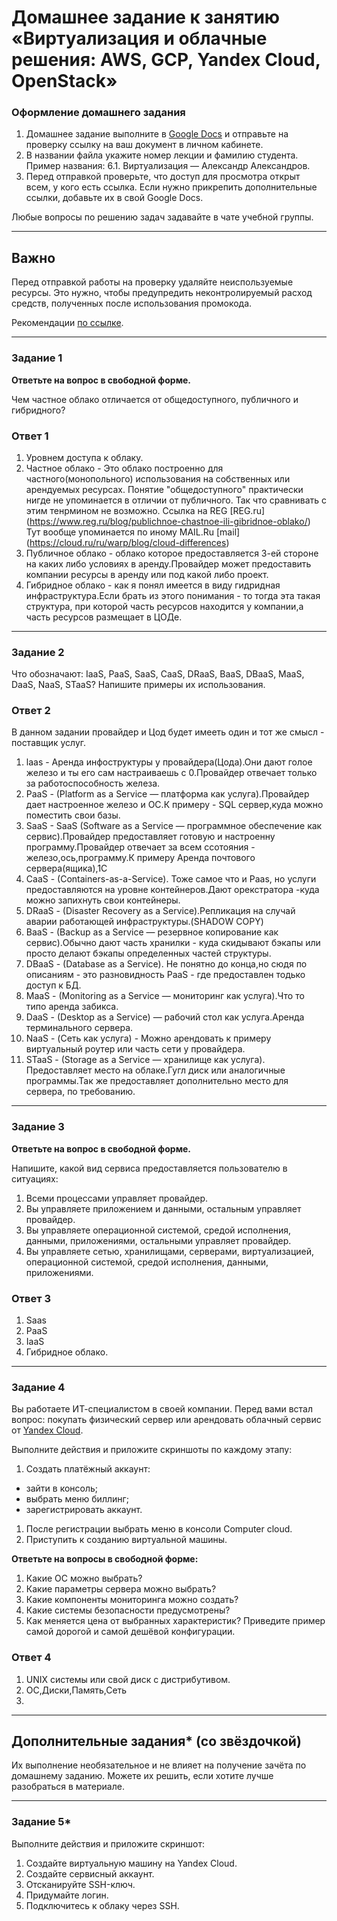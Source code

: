 # Домашнее задание к занятию «Виртуализация и облачные решения: AWS, GCP, Yandex Cloud, OpenStack»


### Оформление домашнего задания

1. Домашнее задание выполните в [Google Docs](https://docs.google.com/) и отправьте на проверку ссылку на ваш документ в личном кабинете.  
1. В названии файла укажите номер лекции и фамилию студента. Пример названия: 6.1. Виртуализация — Александр Александров.
1. Перед отправкой проверьте, что доступ для просмотра открыт всем, у кого есть ссылка. Если нужно прикрепить дополнительные ссылки, добавьте их в свой Google Docs.

Любые вопросы по решению задач задавайте в чате учебной группы.

---

## Важно

Перед отправкой работы на проверку удаляйте неиспользуемые ресурсы.
Это нужно, чтобы предупредить неконтролируемый расход средств, полученных после использования промокода.

Рекомендации [по ссылке](https://github.com/netology-code/sdvps-homeworks/tree/main/recommend).

---

### Задание 1
 
**Ответьте на вопрос в свободной форме.**

Чем частное облако отличается от общедоступного, публичного и гибридного?

### Ответ 1
1. Уровнем доступа к облаку.
1. Частное облако - Это облако построенно для частного(монопольного) использования на собственных или арендуемых ресурсах. Понятие "общедоступного" практически нигде не упоминается
в отличии от публичного.  Так что сравнивать с этим тенрмином не возможно. Ссылка на REG [REG.ru] (https://www.reg.ru/blog/publichnoe-chastnoe-ili-gibridnoe-oblako/)
Тут вообще упоминается по иному MAIL.Ru [mail] (https://cloud.ru/ru/warp/blog/cloud-differences)
1. Публичное облако - облако которое предоставляется 3-ей стороне на каких либо условиях в аренду.Провайдер может предоставить компании ресурсы в аренду или под какой либо проект.
1. Гибридное облако - как я понял имеется в виду гидридная инфраструктура.Если брать из этого понимания - то тогда эта такая структура, при которой часть ресурсов находится у компании,а часть 
ресурсов размещает в ЦОДе.
---

### Задание 2 


Что обозначают: IaaS, PaaS, SaaS, CaaS, DRaaS, BaaS, DBaaS, MaaS, DaaS, NaaS, STaaS? Напишите примеры их использования.
 
 
### Ответ 2
В данном задании провайдер и Цод будет имееть один и тот же смысл - поставщик услуг.
1. laas - Аренда инфоструктуры у провайдера(Цода).Они дают голое железо и ты его сам настраиваешь  с 0.Провайдер отвечает только за работоспособность железа.
1. PaaS - (Platform as a Service ― платформа как услуга).Провайдер дает настроенное железо и ОС.К примеру - SQL сервер,куда можно поместить свои базы.
1. SaaS - SaaS (Software as a Service ―  программное обеспечение как сервис).Провайдер предоставляет готовую и настроенну программу.Провайдер отвечает за всем
ссотояния - железо,ось,программу.К примеру Аренда почтового сервера(ящика),1С  
1. CaaS - (Containers-as-a-Service). Тоже самое что и Paas, но услуги предоставляются на уровне контейнеров.Дают орекстратора -куда можно запихнуть свои контейнеры. 
1. DRaaS - (Disaster Recovery as a Service).Репликация на случай аварии работающей инфраструктуры.(SHADOW COPY)
1. BaaS - (Backup as a Service ― резервное копирование как сервис).Обычно дают часть хранилки - куда скидывают бэкапы или просто делают бэкапы определенных частей структуры.
1. DBaaS - (Database as a Service). Не понятно до конца,но сюдя по описаниям - это разновидность PaaS - где предоставлен тодько доступ к БД. 
1. MaaS -  (Monitoring as a Service ― мониторинг как услуга).Что то типо аренда забикса.
1. DaaS -  (Desktop as a Service) ― рабочий стол как услуга.Аренда терминального сервера.
1. NaaS - (Сеть как услуга) - Можно арендовать к примеру виртуальный роутер или часть сети у провайдера.  
1. STaaS -  (Storage as a Service — хранилище как услуга). Предоставляет место на облаке.Гугл диск или аналогичные программы.Так же предоставляет дополнительно место для сервера, по требованию.

---

### Задание 3 
 
**Ответьте на вопрос в свободной форме.**

Напишите, какой вид сервиса предоставляется пользователю в ситуациях:
 
1. Всеми процессами управляет провайдер.
1. Вы управляете приложением и данными, остальным управляет провайдер. 
1. Вы управляете операционной системой, средой исполнения, данными, приложениями, остальными управляет провайдер.
1. Вы управляете сетью, хранилищами, серверами, виртуализацией, операционной системой, средой исполнения, данными, приложениями.

### Ответ 3

1.  Saas
1. 	PaaS
1.	IaaS
1.	Гибридное облако.
---
 
### Задание 4 
 
 
Вы работаете ИТ-специалистом в своей компании. Перед вами встал вопрос: покупать физический сервер или арендовать облачный сервис от [Yandex Cloud](https://cloud.yandex.ru).
 
Выполните действия и приложите скриншоты по каждому этапу:

1. Создать платёжный аккаунт:
  - зайти в консоль;
  - выбрать меню биллинг; 
  - зарегистрировать аккаунт.
1. После регистрации выбрать меню в консоли Computer cloud. 
1. Приступить к созданию виртуальной машины. 
 
**Ответьте на вопросы в свободной форме:**
 
1. Какие ОС можно выбрать?
1. Какие параметры сервера можно выбрать?
1. Какие компоненты мониторинга можно создать?
1. Какие системы безопасности предусмотрены?
1. Как меняется цена от выбранных характеристик? Приведите пример самой дорогой и самой дешёвой конфигурации. 

### Ответ 4

1. UNIX системы или свой диск с дистрибутивом.
1. ОС,Диски,Память,Сеть
1. 

---

## Дополнительные задания* (со звёздочкой)

Их выполнение необязательное и не влияет на получение зачёта по домашнему заданию. Можете их решить, если хотите лучше разобраться в материале.
 
---

### Задание 5* 

Выполните действия и приложите скриншот:

1. Создайте виртуальную машину на Yandex Cloud.
1. Создайте сервисный аккаунт.
1. Отсканируйте SSH-ключ.
1. Придумайте логин.
1. Подключитесь к облаку через SSH. 
 